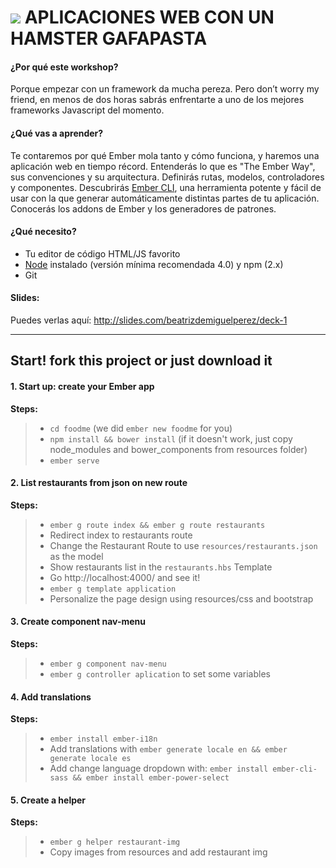 ![](http://emberjs.com/images/logos/ember-logo.png)
APLICACIONES WEB CON UN HAMSTER GAFAPASTA
===================

####  ¿Por qué este workshop?
Porque empezar con un framework da mucha pereza. Pero don’t worry my friend, en menos de dos horas sabrás enfrentarte a uno de los mejores frameworks Javascript del momento.

#### ¿Qué vas a aprender?
Te contaremos por qué Ember mola tanto y cómo funciona, y haremos una aplicación web en tiempo récord.
Entenderás lo que es "The Ember Way", sus convenciones y su arquitectura. Definirás rutas, modelos, controladores y componentes.
Descubrirás [Ember CLI](https://ember-cli.com), una herramienta potente y fácil de usar con la que generar automáticamente distintas partes de tu aplicación.
Conocerás los addons de Ember y los generadores de patrones.

#### ¿Qué necesito?
- Tu editor de código HTML/JS favorito
- [Node](https://nodejs.org) instalado (versión mínima recomendada 4.0) y npm (2.x)
- Git

#### Slides:
Puedes verlas aquí: http://slides.com/beatrizdemiguelperez/deck-1

----------


Start! fork this project or just download it
-------------

#### 1. Start up: create your Ember app

**Steps:**

> - `cd foodme` (we did `ember new foodme` for you)
> - `npm install && bower install` (if it doesn't work, just copy node_modules and bower_components from resources folder)
> - `ember serve`

#### 2. List restaurants from json on new route

**Steps:**

> - `ember g route index && ember g route restaurants`
> - Redirect index to restaurants route
> - Change the Restaurant Route to use `resources/restaurants.json` as the model
> - Show restaurants list in the `restaurants.hbs` Template
> - Go http://localhost:4000/ and see it!
> - `ember g template application`
> - Personalize the page design using resources/css and bootstrap

#### 3. Create component nav-menu

**Steps:**

> - `ember g component nav-menu`
> - `ember g controller aplication` to set some variables

#### 4. Add translations

**Steps:**

> - `ember install ember-i18n`
> - Add translations with `ember generate locale en && ember generate locale es`
> - Add change language dropdown with: `ember install ember-cli-sass && ember install ember-power-select`

#### 5. Create a helper

**Steps:**

> - `ember g helper restaurant-img`
> - Copy images from resources and add restaurant img
